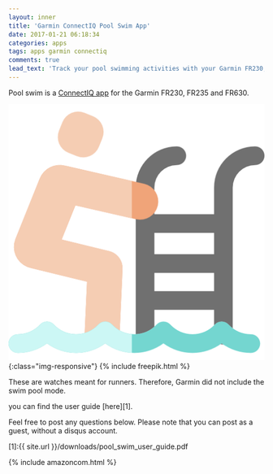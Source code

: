 ```yaml
---
layout: inner
title: 'Garmin ConnectIQ Pool Swim App'
date: 2017-01-21 06:18:34
categories: apps
tags: apps garmin connectiq
comments: true
lead_text: 'Track your pool swimming activities with your Garmin FR230, FR235 and FR630'
---
```

Pool swim is a [ConnectIQ app](https://apps.garmin.com/es-ES/apps/f134a024-6ee4-47d3-8aec-3a397e3c9733) for the Garmin FR230, FR235 and FR630. 

![swimming-pool-image](/images/swimming-pool.png){:class="img-responsive"}
{% include freepik.html %}

These are watches meant for runners. Therefore, Garmin did not include the swim pool mode. 

you can find the user guide [here][1]. 

Feel free to post any questions below. Please note that you can post as a guest, without a disqus account.




[1]:{{ site.url }}/downloads/pool_swim_user_guide.pdf

{% include amazoncom.html %}
